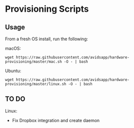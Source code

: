 # Provisioning Scripts

## Usage

From a fresh OS install, run the following:

macOS:
```
wget https://raw.githubusercontent.com/avidsapp/hardware-provisioning/master/mac.sh -O - | bash
```

Ubuntu:
```
wget https://raw.githubusercontent.com/avidsapp/hardware-provisioning/master/linux.sh -O - | bash
```

## TO DO
Linux:
  - Fix Dropbox integration and create daemon
